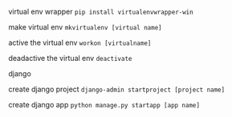 virtual env wrapper
`pip install virtualenvwrapper-win`

make virtual env
`mkvirtualenv [virtual name]`

active the virtual env
`workon [virtualname]`

deadactive the virtual env
`deactivate`

django

create django project
`django-admin startproject [project name]`

create django app
`python manage.py startapp [app name]`

